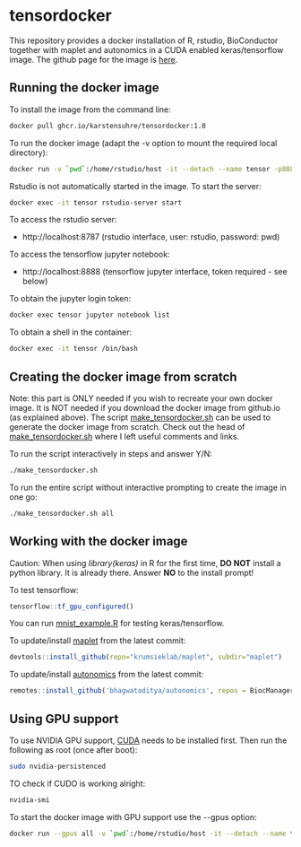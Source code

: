 # tensordocker

This repository provides a docker installation of R, rstudio, BioConductor together with maplet and autonomics in a CUDA enabled keras/tensorflow image. The github page for the image is [here](https://github.com/karstensuhre/tensordocker/pkgs/container/tensordocker).


## Running the docker image

To install the image from the command line: 
```bash
docker pull ghcr.io/karstensuhre/tensordocker:1.0
```

To run the docker image (adapt the -v option to mount the required local directory):
```bash
docker run -v `pwd`:/home/rstudio/host -it --detach --name tensor -p8888:8888 -p8787:8787 ghcr.io/karstensuhre/tensordocker:1.0
```

Rstudio is not automatically started in the image. To start the server:
```bash
docker exec -it tensor rstudio-server start
```

To access the rstudio server:
* http://localhost:8787 (rstudio interface, user: rstudio, password: pwd)

To access the tensorflow jupyter notebook:
* http://localhost:8888 (tensorflow jupyter interface, token required - see below)

To obtain the jupyter login token:
```bash
docker exec tensor jupyter notebook list
```

To obtain a shell in the container:
```bash
docker exec -it tensor /bin/bash
```

## Creating the docker image from scratch

Note: this part is ONLY needed if you wish to recreate your own docker image.
It is NOT needed if you download the docker image from github.io (as explained above).
The script [make_tensordocker.sh](https://github.com/karstensuhre/tensordocker/blob/main/make_tensordocker.sh) can be used to generate the docker image from scratch.
Check out the head of [make_tensordocker.sh](https://github.com/karstensuhre/tensordocker/blob/main/make_tensordocker.sh) where I left useful comments and links.

To run the script interactively in steps and answer Y/N: 
```bash
./make_tensordocker.sh
```

To run the entire script without interactive prompting to create the image in one go:
```bash
./make_tensordocker.sh all
```

## Working with the docker image

Caution: When using *library(keras)* in R for the first time, **DO NOT** install a python library. It is already there. Answer **NO** to the install prompt! 

To test tensorflow:
```R
tensorflow::tf_gpu_configured()
```

You can run [mnist_example.R](https://github.com/karstensuhre/tensordocker/blob/main/mnist_example.R) for testing keras/tensorflow.

To update/install [maplet](https://github.com/krumsieklab/maplet) from the latest commit:
```R
devtools::install_github(repo="krumsieklab/maplet", subdir="maplet")
```

To update/install [autonomics](https://github.com/bhagwataditya/autonomics) from the latest commit:
```R
remotes::install_github('bhagwataditya/autonomics', repos = BiocManager::repositories(), dependencies = TRUE, upgrade = FALSE)
```


## Using GPU support

To use NVIDIA GPU support, [CUDA](https://docs.nvidia.com/cuda/cuda-installation-guide-linux/index.html) needs to be installed first.
Then run the following as root (once after boot):
```bash
sudo nvidia-persistenced
```

TO check if CUDO is working alright:
```bash
nvidia-smi
```

To start the docker image with GPU support use the --gpus option:
```bash
docker run --gpus all -v `pwd`:/home/rstudio/host -it --detach --name tensor -p8888:8888 -p8787:8787 ghcr.io/karstensuhre/tensordocker:1.0
```
